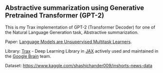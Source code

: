 ## Abstractive summarization using Generative Pretrained Transformer (GPT-2)

This is my Trax implementation of GPT-2 (Transformer Decoder) for one of the Natural Language Generation task, Abstractive summarization.

Paper: [Language Models are Unsupervised Multitask Learners](https://d4mucfpksywv.cloudfront.net/better-language-models/language-models.pdf).

Library: [Trax](https://github.com/google/trax) - Deep Learning Library in [JAX](https://github.com/google/jax) actively used and maintained in the [Google Brain](https://research.google.com/teams/brain/) team.

Dataset: https://www.kaggle.com/shashichander009/inshorts-news-data
